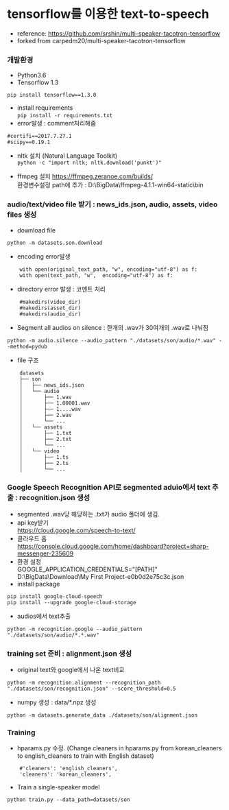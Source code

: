 # tensorflow를 이용한 text-to-speech 
* reference: https://github.com/srshin/multi-speaker-tacotron-tensorflow
* forked from carpedm20/multi-speaker-tacotron-tensorflow

### 개발환경
* Python3.6
* Tensorflow 1.3 
```
pip install tensorflow==1.3.0
```
* install requirements  
`pip install -r requirements.txt`
* error발생 : comment처리해줌
```
#certifi==2017.7.27.1
#scipy==0.19.1
```
* nltk 설치 (Natural Language Toolkit)  
`python -c "import nltk; nltk.download('punkt')"`

* ffmpeg 설치
https://ffmpeg.zeranoe.com/builds/  
환경변수설정 path에 추가 : D:\BigData\ffmpeg-4.1.1-win64-static\bin

### audio/text/video file 받기 : news_ids.json, audio, assets, video files 생성
* download file
```
python -m datasets.son.download
```
* encoding error발생 
```
    with open(original_text_path, "w", encoding="utf-8") as f:
    with open(text_path, "w",  encoding="utf-8") as f:
```
* directory error 발생 : 코멘트 처리 
```
    #makedirs(video_dir)
    #makedirs(asset_dir)
    #makedirs(audio_dir)
```
* Segment all audios on silence :  한개의 .wav가 30여개의  .wav로 나눠짐
```
python -m audio.silence --audio_pattern "./datasets/son/audio/*.wav" --method=pydub
```
* file 구조
```
    datasets
    ├── son
    │   ├── news_ids.json
    │   └── audio
    │       ├── 1.wav
    │       ├── 1.00001.wav
    │       ├── 1....wav
    │       ├── 2.wav
    │       └── ...
    │   └── assets
    │       ├── 1.txt
    │       ├── 2.txt
    │       └── ...
    │   └── video
    │       ├── 1.ts
    │       ├── 2.ts
    │       └── ...
```
### Google Speech Recognition API로 segmented aduio에서 text 추출 : recognition.json 생성 
* segmented .wav당 해당하는 .txt가 audio 폴더에 생김. 
* api key받기  
https://cloud.google.com/speech-to-text/  
* 클라우드 홈  
https://console.cloud.google.com/home/dashboard?project=sharp-messenger-235609  
* 환경 설정  
GOOGLE_APPLICATION_CREDENTIALS="[PATH]"   
D:\BigData\Download\My First Project-e0b0d2e75c3c.json  
* install package
```
pip install google-cloud-speech
pip install --upgrade google-cloud-storage
```
* audios에서 text추출
```
python -m recognition.google --audio_pattern "./datasets/son/audio/*.*.wav"
```
### training set 준비  : alignment.json 생성 
* original text와 google에서 나온 text비교
```
python -m recognition.alignment --recognition_path "./datasets/son/recognition.json" --score_threshold=0.5
```
* numpy 생성 : data/*.npz 생성
```
python -m datasets.generate_data ./datasets/son/alignment.json
```
### Training
* hparams.py 수정.
(Change cleaners in hparams.py from korean_cleaners to english_cleaners to train with English dataset)
```
    #'cleaners': 'english_cleaners', 
    'cleaners': 'korean_cleaners', 
```
* Train a single-speaker model 
```
python train.py --data_path=datasets/son
```




